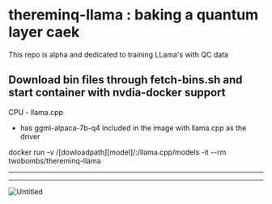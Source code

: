 # thereminq-llama : baking a quantum layer caek
This repo is alpha and dedicated to training LLama's with QC data

Download bin files through fetch-bins.sh and start container with nvdia-docker support
--------

CPU - llama.cpp

- has ggml-alpaca-7b-q4 included in the image with llama.cpp as the driver

docker run -v /[dowloadpath][model]/:/llama.cpp/models -it --rm twobombs/thereminq-llama

--------



--------
![Untitled](https://user-images.githubusercontent.com/12692227/232248160-f4c2a3aa-fd19-4b62-b6f2-532ec44ca0e3.png)
